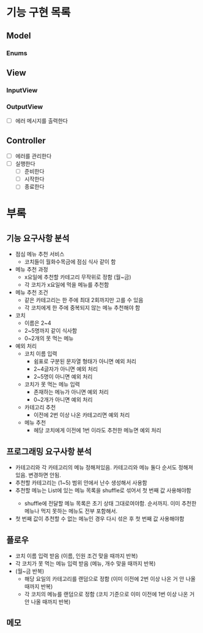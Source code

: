 # 기능 구현 목록

## Model

### Enums

## View

### InputView

### OutputView

- [ ] 에러 메시지를 출력한다

## Controller

- [ ] 에러를 관리한다
- [ ] 실행한다
    - [ ] 준비한다
    - [ ] 시작한다
    - [ ] 종료한다

# 부록

## 기능 요구사항 분석

- 점심 메뉴 추천 서비스
    - 코치들이 월화수목금에 점심 식사 같이 함
- 메뉴 추천 과정
    - x요일에 추천할 카테고리 무작위로 정함 (월~금)
    - 각 코치가 x요일에 먹을 메뉴를 추천함
- 메뉴 추천 조건
    - 같은 카테고리는 한 주에 최대 2회까지만 고를 수 있음
    - 각 코치에게 한 주에 중복되지 않는 메뉴 추천해야 함
- 코치
    - 이름은 2~4
    - 2~5명까지 같이 식사함
    - 0~2개의 못 먹는 메뉴
- 예외 처리
    - 코치 이름 입력
        - 쉼표로 구분된 문자열 형태가 아니면 예외 처리
        - 2~4글자가 아니면 예외 처리
        - 2~5명이 아니면 예외 처리
    - 코치가 못 먹는 메뉴 입력
        - 존재하는 메뉴가 아니면 예외 처리
        - 0~2개가 아니면 예외 처리
    - 카테고리 추천
        - 이전에 2번 이상 나온 카테고리면 예외 처리
    - 메뉴 추천
        - 헤당 코치에게 이전에 1번 이라도 추천한 메뉴면 예외 처리

## 프로그래밍 요구사항 분석

- 카테고리와 각 카테고리의 메뉴 정해져있음. 카테고리와 메뉴 둘다 순서도 정해져 있음. 변경하면 안됨.
- 추천할 카테고리는 (1~5) 범위 안에서 난수 생성해서 사용함
- 추천할 메뉴는 List<String>에 있는 메뉴 목록을 shuffle로 섞어서 첫 번째 값 사용해야함
    - shuffle에 전달할 메뉴 목록은 초기 상태 그대로여야함. 순서까지. 이미 추천한 메뉴나 먹지 못하는 메뉴도 전부 포함해서.
- 첫 번째 값이 추천할 수 없는 메뉴인 경우 다시 섞은 후 첫 번째 값 사용해야함

## 플로우

- 코치 이름 입력 받음 (이름, 인원 조건 맞을 때까지 반복)
- 각 코치가 못 먹는 메뉴 입력 받음 (메뉴, 개수 맞을 때까지 반복)
- (월~금 반복)
    - 해당 요일의 카테고리를 랜덤으로 정함 (이미 이전에 2번 이상 나온 거 안 나올 때까지 반복)
    - 각 코치의 메뉴를 랜덤으로 정함 (코치 기준으로 이미 이전에 1번 이상 나온 거 안 나올 때까지 반복)

## 메모
